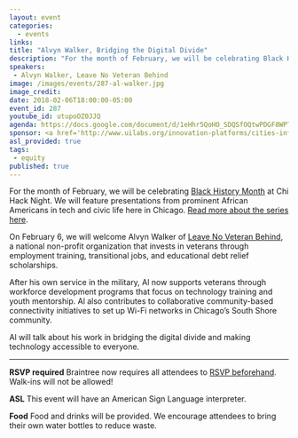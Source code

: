 ```yaml
---
layout: event
categories: 
  - events
links:
title: "Alvyn Walker, Bridging the Digital Divide"
description: "For the month of February, we will be celebrating Black History Month at Chi Hack Night. We will feature presentations from prominent African Americans in tech and civic life here in Chicago. On February 6, we will welcome Alvyn Walker of Leave No Veteran Behind, a national non-profit organization that invests in veterans through employment training, transitional jobs, and educational debt relief scholarships."
speakers:
 - Alvyn Walker, Leave No Veteran Behind
image: /images/events/287-al-walker.jpg
image_credit: 
date: 2018-02-06T18:00:00-05:00
event_id: 287
youtube_id: utupoOZ0JJQ
agenda: https://docs.google.com/document/d/1eHhr5QoHO_SDQSfOQtwPDGF8WPTXRc4z6QX0QPvEuOY/edit#
sponsor: <a href='http://www.uilabs.org/innovation-platforms/cities-infrastructure/'>City Tech</a> and <a href='https://microsoft.com'>Microsoft</a>
asl_provided: true
tags: 
 - equity
published: true
---
```


For the month of February, we will be celebrating [Black History Month](https://en.wikipedia.org/wiki/Black_History_Month) at Chi Hack Night. We will feature presentations from prominent African Americans in tech and civic life here in Chicago. [Read more about the series here](https://chihacknight.org/blog/2018/02/02/introducing-black-history-month-speaker-series.html).

On February 6, we will welcome Alvyn Walker of [Leave No Veteran Behind](https://www.leavenoveteranbehind.org/), a national non-profit organization that invests in veterans through employment training, transitional jobs, and educational debt relief scholarships. 

After his own service in the military, Al now supports veterans through workforce development programs that focus on technology training and youth mentorship. Al also contributes to collaborative community-based connectivity initiatives to set up Wi-Fi networks in Chicago’s South Shore community.

Al will talk about his work in bridging the digital divide and making technology accessible to everyone.

---

**RSVP required** Braintree now requires all attendees to [RSVP beforehand](https://www.eventbrite.com/e/chi-hack-night-registration-41703945624). Walk-ins will not be allowed!

**ASL** This event will have an American Sign Language interpreter.

**Food** Food and drinks will be provided. We encourage attendees to bring their own water bottles to reduce waste.